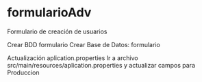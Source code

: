 # formularioAdv
Formulario de creación de usuarios

Crear BDD formulario
Crear Base de Datos: formulario

Actualización aplication.properties
Ir a archivo src/main/resources/aplication.properties y actualizar campos para Produccion
